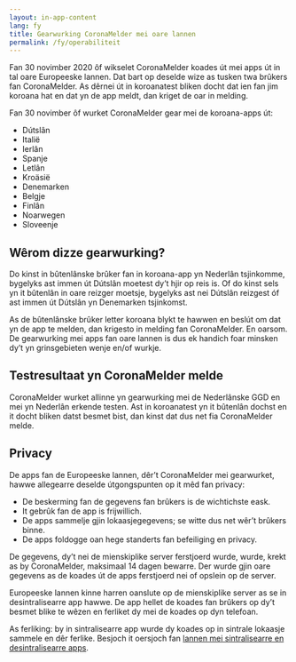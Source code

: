 ```yaml
---
layout: in-app-content
lang: fy
title: Gearwurking CoronaMelder mei oare lannen
permalink: /fy/operabiliteit
---
```

Fan 30 novimber 2020 ôf wikselet CoronaMelder koades út mei apps út in tal oare Europeeske lannen. Dat bart op deselde wize as tusken twa brûkers fan CoronaMelder. As dêrnei út in koroanatest bliken docht dat ien fan jim koroana hat en dat yn de app meldt, dan kriget de oar in melding.

Fan 30 novimber ôf wurket CoronaMelder gear mei de koroana-apps út:

- Dútslân
- Italië
- Ierlân
- Spanje
- Letlân
- Kroäsië
- Denemarken
- Belgje
- Finlân
- Noarwegen
- Sloveenje

## Wêrom dizze gearwurking?

Do kinst in bûtenlânske brûker fan in koroana-app yn Nederlân tsjinkomme, bygelyks ast immen út Dútslân moetest dy’t hjir op reis is. Of do kinst sels yn it bûtenlân in oare reizger moetsje, bygelyks ast nei Dútslân reizgest óf ast immen út Dútslân yn Denemarken tsjinkomst.

As de bûtenlânske brûker letter koroana blykt te hawwen en beslút om dat yn de app te melden, dan krigesto in melding fan CoronaMelder. En oarsom. De gearwurking mei apps fan oare lannen is dus ek handich foar minsken dy’t yn grinsgebieten wenje en/of wurkje.

## Testresultaat yn CoronaMelder melde

CoronaMelder wurket allinne yn gearwurking mei de Nederlânske GGD en mei yn Nederlân erkende testen. Ast in koroanatest yn it bûtenlân dochst en it docht bliken datst besmet bist, dan kinst dat dus net fia CoronaMelder melde.

## Privacy

De apps fan de Europeeske lannen, dêr’t CoronaMelder mei gearwurket, hawwe allegearre deselde útgongspunten op it mêd fan privacy:

- De beskerming fan de gegevens fan brûkers is de wichtichste eask.
- It gebrûk fan de app is frijwillich.
- De apps sammelje gjin lokaasjegegevens; se witte dus net wêr’t brûkers binne.
- De apps foldogge oan hege standerts fan befeiliging en privacy.

De gegevens, dy’t nei de mienskiplike server ferstjoerd wurde, wurde, krekt as by CoronaMelder, maksimaal 14 dagen bewarre. Der wurde gjin oare gegevens as de koades út de apps ferstjoerd nei of opslein op de server.

Europeeske lannen kinne harren oanslute op de mienskiplike server as se in desintralisearre app hawwe. De app hellet de koades fan brûkers op dy’t besmet blike te wêzen en ferliket dy mei de koades op dyn telefoan.

As ferliking: by in sintralisearre app wurde dy koades op in sintrale lokaasje sammele en dêr ferlike. Besjoch it oersjoch fan [lannen mei sintralisearre en desintralisearre apps](https://ec.europa.eu/info/live-work-travel-eu/health/coronavirus-response/travel-during-coronavirus-pandemic/how-tracing-and-warning-apps-can-help-during-pandemic_en).
